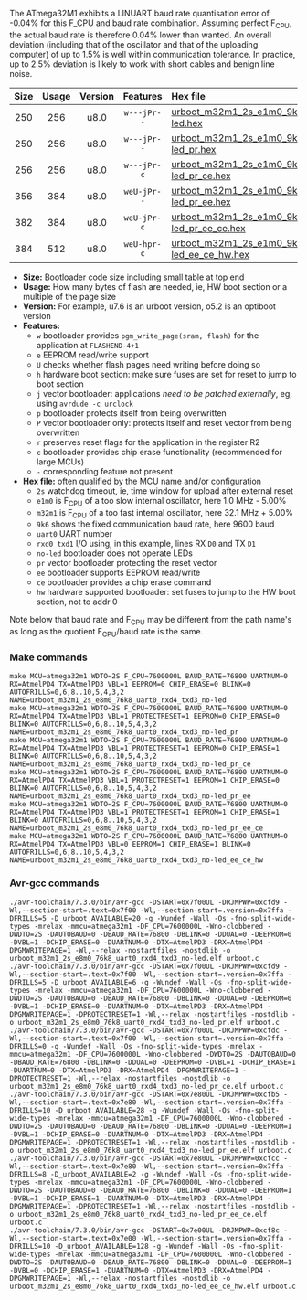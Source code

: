 The ATmega32M1 exhibits a LINUART baud rate quantisation error of -0.04% for this F_CPU and baud rate combination. Assuming perfect F<sub>CPU</sub>, the actual baud rate is therefore 0.04% lower than wanted. An overall deviation (including that of the oscillator and that of the uploading computer) of up to 1.5% is well within communication tolerance. In practice, up to 2.5% deviation is likely to work with short cables and benign line noise.

|Size|Usage|Version|Features|Hex file|
|:-:|:-:|:-:|:-:|:--|
|250|256|u8.0|`w---jPr--`|[urboot_m32m1_2s_e1m0_9k6_uart0_rxd4_txd3_no-led.hex](https://raw.githubusercontent.com/stefanrueger/urboot.hex/main/mcus/atmega32m1/watchdog_2_s/internal_oscillator_e-5.00%25/%2B1m000000_hz/%2B%2B%2B9k6_baud/uart0_rxd4_txd3/no-led/urboot_m32m1_2s_e1m0_9k6_uart0_rxd4_txd3_no-led.hex)|
|250|256|u8.0|`w---jPr--`|[urboot_m32m1_2s_e1m0_9k6_uart0_rxd4_txd3_no-led_pr.hex](https://raw.githubusercontent.com/stefanrueger/urboot.hex/main/mcus/atmega32m1/watchdog_2_s/internal_oscillator_e-5.00%25/%2B1m000000_hz/%2B%2B%2B9k6_baud/uart0_rxd4_txd3/no-led/urboot_m32m1_2s_e1m0_9k6_uart0_rxd4_txd3_no-led_pr.hex)|
|256|256|u8.0|`w---jPr-c`|[urboot_m32m1_2s_e1m0_9k6_uart0_rxd4_txd3_no-led_pr_ce.hex](https://raw.githubusercontent.com/stefanrueger/urboot.hex/main/mcus/atmega32m1/watchdog_2_s/internal_oscillator_e-5.00%25/%2B1m000000_hz/%2B%2B%2B9k6_baud/uart0_rxd4_txd3/no-led/urboot_m32m1_2s_e1m0_9k6_uart0_rxd4_txd3_no-led_pr_ce.hex)|
|356|384|u8.0|`weU-jPr--`|[urboot_m32m1_2s_e1m0_9k6_uart0_rxd4_txd3_no-led_pr_ee.hex](https://raw.githubusercontent.com/stefanrueger/urboot.hex/main/mcus/atmega32m1/watchdog_2_s/internal_oscillator_e-5.00%25/%2B1m000000_hz/%2B%2B%2B9k6_baud/uart0_rxd4_txd3/no-led/urboot_m32m1_2s_e1m0_9k6_uart0_rxd4_txd3_no-led_pr_ee.hex)|
|382|384|u8.0|`weU-jPr-c`|[urboot_m32m1_2s_e1m0_9k6_uart0_rxd4_txd3_no-led_pr_ee_ce.hex](https://raw.githubusercontent.com/stefanrueger/urboot.hex/main/mcus/atmega32m1/watchdog_2_s/internal_oscillator_e-5.00%25/%2B1m000000_hz/%2B%2B%2B9k6_baud/uart0_rxd4_txd3/no-led/urboot_m32m1_2s_e1m0_9k6_uart0_rxd4_txd3_no-led_pr_ee_ce.hex)|
|384|512|u8.0|`weU-hpr-c`|[urboot_m32m1_2s_e1m0_9k6_uart0_rxd4_txd3_no-led_ee_ce_hw.hex](https://raw.githubusercontent.com/stefanrueger/urboot.hex/main/mcus/atmega32m1/watchdog_2_s/internal_oscillator_e-5.00%25/%2B1m000000_hz/%2B%2B%2B9k6_baud/uart0_rxd4_txd3/no-led/urboot_m32m1_2s_e1m0_9k6_uart0_rxd4_txd3_no-led_ee_ce_hw.hex)|

- **Size:** Bootloader code size including small table at top end
- **Usage:** How many bytes of flash are needed, ie, HW boot section or a multiple of the page size
- **Version:** For example, u7.6 is an urboot version, o5.2 is an optiboot version
- **Features:**
  + `w` bootloader provides `pgm_write_page(sram, flash)` for the application at `FLASHEND-4+1`
  + `e` EEPROM read/write support
  + `U` checks whether flash pages need writing before doing so
  + `h` hardware boot section: make sure fuses are set for reset to jump to boot section
  + `j` vector bootloader: applications *need to be patched externally*, eg, using `avrdude -c urclock`
  + `p` bootloader protects itself from being overwritten
  + `P` vector bootloader only: protects itself and reset vector from being overwritten
  + `r` preserves reset flags for the application in the register R2
  + `c` bootloader provides chip erase functionality (recommended for large MCUs)
  + `-` corresponding feature not present
- **Hex file:** often qualified by the MCU name and/or configuration
  + `2s` watchdog timeout, ie, time window for upload after external reset
  + `e1m0` is F<sub>CPU</sub> of a too slow internal oscillator, here 1.0 MHz - 5.00%
  + `m32m1` is F<sub>CPU</sub> of a too fast internal oscillator, here 32.1 MHz + 5.00%
  + `9k6` shows the fixed communication baud rate, here 9600 baud
  + `uart0` UART number
  + `rxd0 txd1` I/O using, in this example, lines RX `D0` and TX `D1`
  + `no-led` bootloader does not operate LEDs
  + `pr` vector bootloader protecting the reset vector
  + `ee` bootloader supports EEPROM read/write
  + `ce` bootloader provides a chip erase command
  + `hw` hardware supported bootloader: set fuses to jump to the HW boot section, not to addr 0


Note below that baud rate and F<sub>CPU</sub> may be different from the path name's as long as the quotient F<sub>CPU</sub>/baud rate is the same.

### Make commands
```
make MCU=atmega32m1 WDTO=2S F_CPU=7600000L BAUD_RATE=76800 UARTNUM=0 RX=AtmelPD4 TX=AtmelPD3 VBL=1 EEPROM=0 CHIP_ERASE=0 BLINK=0 AUTOFRILLS=0,6,8..10,5,4,3,2 NAME=urboot_m32m1_2s_e8m0_76k8_uart0_rxd4_txd3_no-led
make MCU=atmega32m1 WDTO=2S F_CPU=7600000L BAUD_RATE=76800 UARTNUM=0 RX=AtmelPD4 TX=AtmelPD3 VBL=1 PROTECTRESET=1 EEPROM=0 CHIP_ERASE=0 BLINK=0 AUTOFRILLS=0,6,8..10,5,4,3,2 NAME=urboot_m32m1_2s_e8m0_76k8_uart0_rxd4_txd3_no-led_pr
make MCU=atmega32m1 WDTO=2S F_CPU=7600000L BAUD_RATE=76800 UARTNUM=0 RX=AtmelPD4 TX=AtmelPD3 VBL=1 PROTECTRESET=1 EEPROM=0 CHIP_ERASE=1 BLINK=0 AUTOFRILLS=0,6,8..10,5,4,3,2 NAME=urboot_m32m1_2s_e8m0_76k8_uart0_rxd4_txd3_no-led_pr_ce
make MCU=atmega32m1 WDTO=2S F_CPU=7600000L BAUD_RATE=76800 UARTNUM=0 RX=AtmelPD4 TX=AtmelPD3 VBL=1 PROTECTRESET=1 EEPROM=1 CHIP_ERASE=0 BLINK=0 AUTOFRILLS=0,6,8..10,5,4,3,2 NAME=urboot_m32m1_2s_e8m0_76k8_uart0_rxd4_txd3_no-led_pr_ee
make MCU=atmega32m1 WDTO=2S F_CPU=7600000L BAUD_RATE=76800 UARTNUM=0 RX=AtmelPD4 TX=AtmelPD3 VBL=1 PROTECTRESET=1 EEPROM=1 CHIP_ERASE=1 BLINK=0 AUTOFRILLS=0,6,8..10,5,4,3,2 NAME=urboot_m32m1_2s_e8m0_76k8_uart0_rxd4_txd3_no-led_pr_ee_ce
make MCU=atmega32m1 WDTO=2S F_CPU=7600000L BAUD_RATE=76800 UARTNUM=0 RX=AtmelPD4 TX=AtmelPD3 VBL=0 EEPROM=1 CHIP_ERASE=1 BLINK=0 AUTOFRILLS=0,6,8..10,5,4,3,2 NAME=urboot_m32m1_2s_e8m0_76k8_uart0_rxd4_txd3_no-led_ee_ce_hw
```

### Avr-gcc commands
```
./avr-toolchain/7.3.0/bin/avr-gcc -DSTART=0x7f00UL -DRJMPWP=0xcfd9 -Wl,--section-start=.text=0x7f00 -Wl,--section-start=.version=0x7ffa -DFRILLS=5 -D_urboot_AVAILABLE=20 -g -Wundef -Wall -Os -fno-split-wide-types -mrelax -mmcu=atmega32m1 -DF_CPU=7600000L -Wno-clobbered -DWDTO=2S -DAUTOBAUD=0 -DBAUD_RATE=76800 -DBLINK=0 -DDUAL=0 -DEEPROM=0 -DVBL=1 -DCHIP_ERASE=0 -DUARTNUM=0 -DTX=AtmelPD3 -DRX=AtmelPD4 -DPGMWRITEPAGE=1 -Wl,--relax -nostartfiles -nostdlib -o urboot_m32m1_2s_e8m0_76k8_uart0_rxd4_txd3_no-led.elf urboot.c
./avr-toolchain/7.3.0/bin/avr-gcc -DSTART=0x7f00UL -DRJMPWP=0xcfd9 -Wl,--section-start=.text=0x7f00 -Wl,--section-start=.version=0x7ffa -DFRILLS=5 -D_urboot_AVAILABLE=6 -g -Wundef -Wall -Os -fno-split-wide-types -mrelax -mmcu=atmega32m1 -DF_CPU=7600000L -Wno-clobbered -DWDTO=2S -DAUTOBAUD=0 -DBAUD_RATE=76800 -DBLINK=0 -DDUAL=0 -DEEPROM=0 -DVBL=1 -DCHIP_ERASE=0 -DUARTNUM=0 -DTX=AtmelPD3 -DRX=AtmelPD4 -DPGMWRITEPAGE=1 -DPROTECTRESET=1 -Wl,--relax -nostartfiles -nostdlib -o urboot_m32m1_2s_e8m0_76k8_uart0_rxd4_txd3_no-led_pr.elf urboot.c
./avr-toolchain/7.3.0/bin/avr-gcc -DSTART=0x7f00UL -DRJMPWP=0xcfdc -Wl,--section-start=.text=0x7f00 -Wl,--section-start=.version=0x7ffa -DFRILLS=0 -g -Wundef -Wall -Os -fno-split-wide-types -mrelax -mmcu=atmega32m1 -DF_CPU=7600000L -Wno-clobbered -DWDTO=2S -DAUTOBAUD=0 -DBAUD_RATE=76800 -DBLINK=0 -DDUAL=0 -DEEPROM=0 -DVBL=1 -DCHIP_ERASE=1 -DUARTNUM=0 -DTX=AtmelPD3 -DRX=AtmelPD4 -DPGMWRITEPAGE=1 -DPROTECTRESET=1 -Wl,--relax -nostartfiles -nostdlib -o urboot_m32m1_2s_e8m0_76k8_uart0_rxd4_txd3_no-led_pr_ce.elf urboot.c
./avr-toolchain/7.3.0/bin/avr-gcc -DSTART=0x7e80UL -DRJMPWP=0xcfb5 -Wl,--section-start=.text=0x7e80 -Wl,--section-start=.version=0x7ffa -DFRILLS=10 -D_urboot_AVAILABLE=28 -g -Wundef -Wall -Os -fno-split-wide-types -mrelax -mmcu=atmega32m1 -DF_CPU=7600000L -Wno-clobbered -DWDTO=2S -DAUTOBAUD=0 -DBAUD_RATE=76800 -DBLINK=0 -DDUAL=0 -DEEPROM=1 -DVBL=1 -DCHIP_ERASE=0 -DUARTNUM=0 -DTX=AtmelPD3 -DRX=AtmelPD4 -DPGMWRITEPAGE=1 -DPROTECTRESET=1 -Wl,--relax -nostartfiles -nostdlib -o urboot_m32m1_2s_e8m0_76k8_uart0_rxd4_txd3_no-led_pr_ee.elf urboot.c
./avr-toolchain/7.3.0/bin/avr-gcc -DSTART=0x7e80UL -DRJMPWP=0xcfcc -Wl,--section-start=.text=0x7e80 -Wl,--section-start=.version=0x7ffa -DFRILLS=8 -D_urboot_AVAILABLE=2 -g -Wundef -Wall -Os -fno-split-wide-types -mrelax -mmcu=atmega32m1 -DF_CPU=7600000L -Wno-clobbered -DWDTO=2S -DAUTOBAUD=0 -DBAUD_RATE=76800 -DBLINK=0 -DDUAL=0 -DEEPROM=1 -DVBL=1 -DCHIP_ERASE=1 -DUARTNUM=0 -DTX=AtmelPD3 -DRX=AtmelPD4 -DPGMWRITEPAGE=1 -DPROTECTRESET=1 -Wl,--relax -nostartfiles -nostdlib -o urboot_m32m1_2s_e8m0_76k8_uart0_rxd4_txd3_no-led_pr_ee_ce.elf urboot.c
./avr-toolchain/7.3.0/bin/avr-gcc -DSTART=0x7e00UL -DRJMPWP=0xcf8c -Wl,--section-start=.text=0x7e00 -Wl,--section-start=.version=0x7ffa -DFRILLS=10 -D_urboot_AVAILABLE=128 -g -Wundef -Wall -Os -fno-split-wide-types -mrelax -mmcu=atmega32m1 -DF_CPU=7600000L -Wno-clobbered -DWDTO=2S -DAUTOBAUD=0 -DBAUD_RATE=76800 -DBLINK=0 -DDUAL=0 -DEEPROM=1 -DVBL=0 -DCHIP_ERASE=1 -DUARTNUM=0 -DTX=AtmelPD3 -DRX=AtmelPD4 -DPGMWRITEPAGE=1 -Wl,--relax -nostartfiles -nostdlib -o urboot_m32m1_2s_e8m0_76k8_uart0_rxd4_txd3_no-led_ee_ce_hw.elf urboot.c
```

